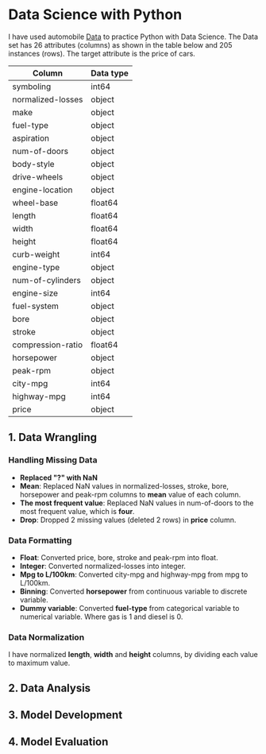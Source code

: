 # Data Science with Python
I have used automobile [Data](https://s3-api.us-geo.objectstorage.softlayer.net/cf-courses-data/CognitiveClass/DA0101EN/auto.csv) to practice Python with Data Science. The Data set has 26 attributes (columns) as shown in the table below and 205 instances (rows). The target attribute is the price of cars. 

| Column            | Data type |
|-------------------|-----------|
| symboling         | int64     |
| normalized-losses | object    |
| make              | object    |
| fuel-type         | object    |
| aspiration        | object    |
| num-of-doors      | object    |
| body-style        | object    |
| drive-wheels      | object    |
| engine-location   | object    |
| wheel-base        | float64   |
| length            | float64   |
| width             | float64   |
| height            | float64   |
| curb-weight       | int64     |
| engine-type       | object    |
| num-of-cylinders  | object    |
| engine-size       | int64     |
| fuel-system       | object    |
| bore              | object    |
| stroke            | object    |
| compression-ratio | float64   |
| horsepower        | object    |
| peak-rpm          | object    |
| city-mpg          | int64     |
| highway-mpg       | int64     |
| price             | object    |



## 1. Data Wrangling
### Handling Missing Data
- **Replaced "?" with NaN**
- **Mean**: Replaced NaN values in normalized-losses, stroke, bore, horsepower and peak-rpm columns to **mean** value of each column.
- **The most frequent value**: Replaced NaN values in num-of-doors to the most frequent value, which is **four**.
- **Drop**: Dropped 2 missing values (deleted 2 rows) in **price** column.

### Data Formatting
- **Float**: Converted price, bore, stroke and peak-rpm into float.
- **Integer**: Converted normalized-losses into integer.
- **Mpg to L/100km**: Converted city-mpg and highway-mpg from mpg to L/100km.
- **Binning**: Converted **horsepower** from continuous variable to discrete variable.
- **Dummy variable**: Converted **fuel-type** from categorical variable to numerical variable. Where gas is 1 and diesel is 0.

### Data Normalization
I have normalized **length**, **width** and **height** columns, by dividing each value to maximum value.

## 2. Data Analysis

## 3. Model Development

## 4. Model Evaluation


